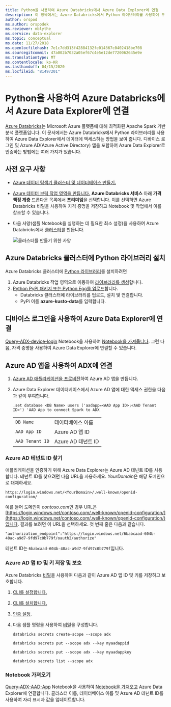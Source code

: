 ```yaml
---
title: Python을 사용하여 Azure Databricks에서 Azure Data Explorer에 연결
description: 이 항목에서는 Azure Databricks에서 Python 라이브러리를 사용하여 두 가지 인증 방법 중 하나로 Azure Data Explorer에서 데이터에 액세스하는 방법을 보여 줍니다.
author: orspod
ms.author: orspodek
ms.reviewer: mblythe
ms.service: data-explorer
ms.topic: conceptual
ms.date: 11/27/2018
ms.openlocfilehash: 7e1c7dd313f42884132fe014367c0402418be708
ms.sourcegitcommit: 47a002b7032a05ef67c4e5e12de7720062645e9e
ms.translationtype: MT
ms.contentlocale: ko-KR
ms.lasthandoff: 04/15/2020
ms.locfileid: "81497201"
---
```

# <a name="connect-to-azure-data-explorer-from-azure-databricks-by-using-python"></a>Python을 사용하여 Azure Databricks에서 Azure Data Explorer에 연결

[Azure Databricks](https://docs.microsoft.com/azure/azure-databricks/what-is-azure-databricks)는 Microsoft Azure 플랫폼에 대해 최적화된 Apache Spark 기반 분석 플랫폼입니다. 이 문서에서는 Azure Databricks에서 Python 라이브러리를 사용하여 Azure Data Explorer에서 데이터에 액세스하는 방법을 보여 줍니다. 디바이스 로그인 및 Azure AD(Azure Active Directory) 앱을 포함하여 Azure Data Explorer로 인증하는 방법에는 여러 가지가 있습니다.

## <a name="prerequisites"></a>사전 요구 사항

- [Azure 데이터 탐색기 클러스터 및 데이터베이스 만들기.](/azure/data-explorer/create-cluster-database-portal)
- [Azure 데이터 브릭 작업 영역을 만듭니다.](/azure/azure-databricks/quickstart-create-databricks-workspace-portal#create-an-azure-databricks-workspace) **Azure Databricks 서비스** 아래 **가격 책정 계층** 드롭다운 목록에서 **프리미엄**을 선택합니다. 이를 선택하면 Azure Databricks 비밀을 사용하여 자격 증명을 저장하고 Notebook 및 작업에서 이를 참조할 수 있습니다.

- 다음 사양(샘플 Notebook을 실행하는 데 필요한 최소 설정)을 사용하여 Azure Databricks에서 [클러스터](https://docs.azuredatabricks.net/user-guide/clusters/create.html)를 만듭니다.

   ![클러스터를 만들기 위한 사양](media/connect-from-databricks/databricks-create-cluster.png)

## <a name="install-the-python-library-on-your-azure-databricks-cluster"></a>Azure Databricks 클러스터에 Python 라이브러리 설치

Azure Databricks 클러스터에 [Python 라이브러리](kusto/api/python/kusto-python-client-library.md)를 설치하려면

1. Azure Databricks 작업 영역으로 이동하여 [라이브러리를 생성](https://docs.azuredatabricks.net/user-guide/libraries.html#create-a-library)합니다.
2. [Python PyPI 패키지 또는 Python Egg를 업로드](https://docs.azuredatabricks.net/user-guide/libraries.html#upload-a-python-pypi-package-or-python-egg)합니다.
   - Databricks 클러스터에 라이브러리를 업로드, 설치 및 연결합니다.
   - PyPi 이름 **azure-kusto-data**를 입력합니다.

## <a name="connect-to-azure-data-explorer-by-using-a-device-login"></a>디바이스 로그인을 사용하여 Azure Data Explorer에 연결

[Query-ADX-device-login](https://github.com/Azure/azure-kusto-docs-samples/blob/master/Databricks_notebooks/Query-ADX-device-login.ipynb) Notebook을 사용하여 [Notebook을 가져옵니다](https://docs.azuredatabricks.net/user-guide/notebooks/notebook-manage.html#import-a-notebook). 그런 다음, 자격 증명을 사용하여 Azure Data Explorer에 연결할 수 있습니다.

## <a name="connect-to-adx-by-using-an-azure-ad-app"></a>Azure AD 앱을 사용하여 ADX에 연결

1. [Azure AD 애플리케이션을 프로비전](kusto/management/access-control/how-to-provision-aad-app.md)하여 Azure AD 앱을 만듭니다.
1. Azure Data Explorer 데이터베이스에서 Azure AD 앱에 대한 액세스 권한을 다음과 같이 부여합니다.

    ```kusto
    .set database <DB Name> users ('aadapp=<AAD App ID>;<AAD Tenant ID>') 'AAD App to connect Spark to ADX
    ```
    |   |   |
    | - | - |
    | ```DB Name``` | 데이터베이스 이름 |
    | ```AAD App ID``` | Azure AD 앱 ID |
    | ```AAD Tenant ID``` | Azure AD 테넌트 ID |

### <a name="find-your-azure-ad-tenant-id"></a>Azure AD 테넌트 ID 찾기

애플리케이션을 인증하기 위해 Azure Data Explorer는 Azure AD 테넌트 ID를 사용합니다. 테넌트 ID를 찾으려면 다음 URL을 사용하세요. *YourDomain*은 해당 도메인으로 대체하세요.

```
https://login.windows.net/<YourDomain>/.well-known/openid-configuration/
```

예를 들어 도메인이 *contoso.com*인 경우 URL은 [https://login.windows.net/contoso.com/.well-known/openid-configuration/](https://login.windows.net/contoso.com/.well-known/openid-configuration/)입니다. 결과를 보려면 이 URL을 선택하세요. 첫 번째 줄은 다음과 같습니다. 

```
"authorization_endpoint":"https://login.windows.net/6babcaad-604b-40ac-a9d7-9fd97c0b779f/oauth2/authorize"
```

테넌트 ID는 `6babcaad-604b-40ac-a9d7-9fd97c0b779f`입니다. 

### <a name="store-and-secure-your-azure-ad-app-id-and-key"></a>Azure AD 앱 ID 및 키 저장 및 보호 

Azure Databricks [비밀](https://docs.azuredatabricks.net/user-guide/secrets/index.html#secrets)을 사용하여 다음과 같이 Azure AD 앱 ID 및 키를 저장하고 보호합니다.
1. [CLI를 설정합니다.](https://docs.azuredatabricks.net/user-guide/dev-tools/databricks-cli.html#set-up-the-cli)
1. [CLI를 설치합니다.](https://docs.azuredatabricks.net/user-guide/dev-tools/databricks-cli.html#install-the-cli) 
1. [인증 설정](https://docs.azuredatabricks.net/user-guide/dev-tools/databricks-cli.html#set-up-authentication).
1. 다음 샘플 명령을 사용하여 [비밀](https://docs.azuredatabricks.net/user-guide/secrets/index.html#secrets)을 구성합니다.

    ```databricks secrets create-scope --scope adx```

    ```databricks secrets put --scope adx --key myaadappid```

    ```databricks secrets put --scope adx --key myaadappkey```

    ```databricks secrets list --scope adx```

### <a name="import-a-notebook"></a>Notebook 가져오기
[Query-ADX-AAD-App](https://github.com/Azure/azure-kusto-docs-samples/blob/master/Databricks_notebooks/Query-ADX-AAD-App.ipynb) Notebook을 사용하여 [Notebook을 가져오고](https://docs.azuredatabricks.net/user-guide/notebooks/notebook-manage.html#import-a-notebook) Azure Data Explorer에 연결합니다. 클러스터 이름, 데이터베이스 이름 및 Azure AD 테넌트 ID를 사용하여 자리 표시자 값을 업데이트합니다.
